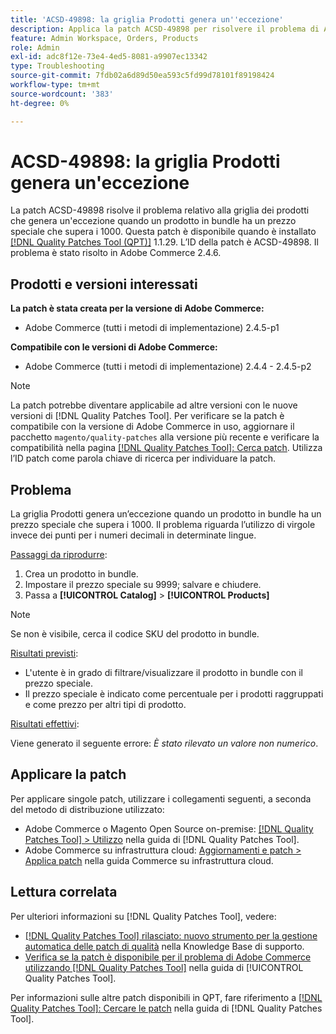 ```yaml
---
title: 'ACSD-49898: la griglia Prodotti genera un''eccezione'
description: Applica la patch ACSD-49898 per risolvere il problema di Adobe Commerce, a causa del quale la griglia prodotti genera un’eccezione quando un prodotto in bundle ha un prezzo speciale che supera i 1000.
feature: Admin Workspace, Orders, Products
role: Admin
exl-id: adc8f12e-73e4-4ed5-8081-a9907ec13342
type: Troubleshooting
source-git-commit: 7fdb02a6d89d50ea593c5fd99d78101f89198424
workflow-type: tm+mt
source-wordcount: '383'
ht-degree: 0%

---
```


# ACSD-49898: la griglia Prodotti genera un&#39;eccezione

La patch ACSD-49898 risolve il problema relativo alla griglia dei prodotti che genera un&#39;eccezione quando un prodotto in bundle ha un prezzo speciale che supera i 1000. Questa patch è disponibile quando è installato [[!DNL Quality Patches Tool (QPT)]](https://experienceleague.adobe.com/it/docs/commerce-operations/tools/quality-patches-tool/quality-patches-tool-to-self-serve-quality-patches) 1.1.29. L’ID della patch è ACSD-49898. Il problema è stato risolto in Adobe Commerce 2.4.6.

## Prodotti e versioni interessati

**La patch è stata creata per la versione di Adobe Commerce:**

* Adobe Commerce (tutti i metodi di implementazione) 2.4.5-p1

**Compatibile con le versioni di Adobe Commerce:**

* Adobe Commerce (tutti i metodi di implementazione) 2.4.4 - 2.4.5-p2

>[!NOTE]
>
>La patch potrebbe diventare applicabile ad altre versioni con le nuove versioni di [!DNL Quality Patches Tool]. Per verificare se la patch è compatibile con la versione di Adobe Commerce in uso, aggiornare il pacchetto `magento/quality-patches` alla versione più recente e verificare la compatibilità nella pagina [[!DNL Quality Patches Tool]: Cerca patch](https://experienceleague.adobe.com/tools/commerce-quality-patches/index.html?lang=it). Utilizza l’ID patch come parola chiave di ricerca per individuare la patch.

## Problema

La griglia Prodotti genera un’eccezione quando un prodotto in bundle ha un prezzo speciale che supera i 1000. Il problema riguarda l’utilizzo di virgole invece dei punti per i numeri decimali in determinate lingue.

<u>Passaggi da riprodurre</u>:

1. Crea un prodotto in bundle.
1. Impostare il prezzo speciale su 9999; salvare e chiudere.
1. Passa a **[!UICONTROL Catalog]** > **[!UICONTROL Products]**

>[!NOTE]
>
>Se non è visibile, cerca il codice SKU del prodotto in bundle.

<u>Risultati previsti</u>:

* L&#39;utente è in grado di filtrare/visualizzare il prodotto in bundle con il prezzo speciale.
* Il prezzo speciale è indicato come percentuale per i prodotti raggruppati e come prezzo per altri tipi di prodotto.

<u>Risultati effettivi</u>:

Viene generato il seguente errore: *È stato rilevato un valore non numerico*.

## Applicare la patch

Per applicare singole patch, utilizzare i collegamenti seguenti, a seconda del metodo di distribuzione utilizzato:

* Adobe Commerce o Magento Open Source on-premise: [[!DNL Quality Patches Tool] > Utilizzo](/help/tools/quality-patches-tool/usage.md) nella guida di [!DNL Quality Patches Tool].
* Adobe Commerce su infrastruttura cloud: [Aggiornamenti e patch > Applica patch](https://experienceleague.adobe.com/docs/commerce-cloud-service/user-guide/develop/upgrade/apply-patches.html?lang=it) nella guida Commerce su infrastruttura cloud.

## Lettura correlata

Per ulteriori informazioni su [!DNL Quality Patches Tool], vedere:

* [[!DNL Quality Patches Tool] rilasciato: nuovo strumento per la gestione automatica delle patch di qualità](https://experienceleague.adobe.com/it/docs/commerce-operations/tools/quality-patches-tool/quality-patches-tool-to-self-serve-quality-patches) nella Knowledge Base di supporto.
* [Verifica se la patch è disponibile per il problema di Adobe Commerce utilizzando  [!DNL Quality Patches Tool]](/help/tools/quality-patches-tool/patches-available-in-qpt/check-patch-for-magento-issue-with-magento-quality-patches.md) nella guida di [!UICONTROL Quality Patches Tool].


Per informazioni sulle altre patch disponibili in QPT, fare riferimento a [[!DNL Quality Patches Tool]: Cercare le patch](https://experienceleague.adobe.com/tools/commerce-quality-patches/index.html?lang=it) nella guida di [!DNL Quality Patches Tool].
